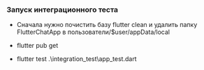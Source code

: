 ### Запуск интеграционного теста

- Сначала нужно почистить базу flutter clean и удалить папку FlutterChatApp в пользователи/$user/appData/local

- flutter pub get

- flutter test .\integration_test\app_test.dart
